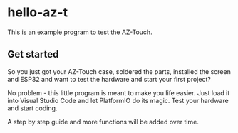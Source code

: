 # hello-az-t
This is an example program to test the AZ-Touch.

## Get started
So you just got your AZ-Touch case, soldered the parts, installed the screen and ESP32 and want to test the hardware and start your first project? 

No problem - this little program is meant to make you life easier. Just load it into Visual Studio Code and let PlatformIO do its magic. Test your hardware and start coding.

A step by step guide and more functions will be added over time.